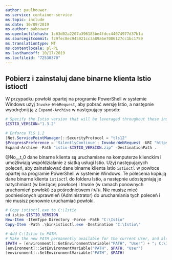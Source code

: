 ```yaml
---
author: paulbouwer
ms.service: container-service
ms.topic: include
ms.date: 10/09/2019
ms.author: pabouwer
ms.openlocfilehash: 1c63d02a2207a396183be4fdcc44074977d37b1a
ms.sourcegitcommit: f29fec8ec945921cc3a89a6e7086127cc1bc1759
ms.translationtype: MT
ms.contentlocale: pl-PL
ms.lasthandoff: 10/17/2019
ms.locfileid: "72530370"
---
```

## <a name="download-and-install-the-istio-istioctl-client-binary"></a>Pobierz i zainstaluj dane binarne klienta Istio istioctl

W przypadku powłoki opartej na programie PowerShell w systemie Windows użyj `Invoke-WebRequest`, aby pobrać wersję Istio, a następnie wyodrębnij ją z `Expand-Archive` w następujący sposób:

```powershell
# Specify the Istio version that will be leveraged throughout these instructions
$ISTIO_VERSION="1.3.2"

# Enforce TLS 1.2
[Net.ServicePointManager]::SecurityProtocol = "tls12"
$ProgressPreference = 'SilentlyContinue'; Invoke-WebRequest -URI "https://github.com/istio/istio/releases/download/$ISTIO_VERSION/istio-$ISTIO_VERSION-win.zip" -OutFile "istio-$ISTIO_VERSION.zip"
Expand-Archive -Path "istio-$ISTIO_VERSION.zip" -DestinationPath .
```

@No__t_0 dane binarne klienta są uruchamiane na komputerze klienckim i umożliwiają współdziałanie z siatką usługi Istio. Użyj następujących poleceń, aby zainstalować dane binarne klienta Istio `istioctl` w powłoce opartej na programie PowerShell w systemie Windows. Te polecenia kopiują dane binarne klienta `istioctl` do folderu Istio, a następnie udostępniają je natychmiast (w bieżącej powłoce) i trwale (w ramach ponownych uruchomień powłoki) za pośrednictwem `PATH`. Nie musisz mieć podniesionych uprawnień (Administrator) do uruchamiania tych poleceń i nie musisz ponownie uruchamiać powłoki.

```powershell
# Copy istioctl.exe to C:\Istio
cd istio-$ISTIO_VERSION
New-Item -ItemType Directory -Force -Path "C:\Istio"
Copy-Item -Path .\bin\istioctl.exe -Destination "C:\Istio\"

# Add C:\Istio to PATH. 
# Make the new PATH permanently available for the current User, and also immediately available in the current shell.
$PATH = [environment]::GetEnvironmentVariable("PATH", "User") + "; C:\Istio\"
[environment]::SetEnvironmentVariable("PATH", $PATH, "User") 
[environment]::SetEnvironmentVariable("PATH", $PATH)
```